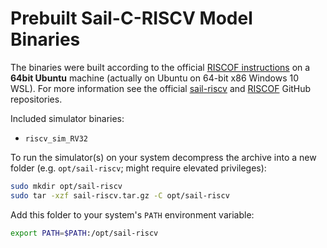 # Prebuilt Sail-C-RISCV Model Binaries

The binaries were built according to the official
[RISCOF instructions](https://riscof.readthedocs.io/en/stable/installation.html#install-plugin-models)
on a **64bit Ubuntu** machine (actually on Ubuntu on 64-bit x86 Windows 10 WSL).
For more information see the official [sail-riscv](https://github.com/riscv/sail-riscv) and
[RISCOF](https://github.com/riscv-software-src/riscof) GitHub repositories.

Included simulator binaries:
* `riscv_sim_RV32`

To run the simulator(s) on your system decompress the archive into a new
folder (e.g. `opt/sail-riscv`; might require elevated privileges):

```bash
sudo mkdir opt/sail-riscv
sudo tar -xzf sail-riscv.tar.gz -C opt/sail-riscv
```

Add this folder to your system's `PATH` environment variable:

```bash
export PATH=$PATH:/opt/sail-riscv
```
